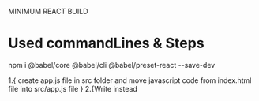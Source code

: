 MINIMUM REACT BUILD

Used commandLines & Steps
==========================

npm i @babel/core @babel/cli @babel/preset-react --save-dev

1.{ create app.js file in src folder and move javascript code from index.html file into src/app.js file }
2.{Write instead <script src="js/app.js"><script/>}
3.{ create .babelrc file and write this code => { "presets": ["@babel/preset-react"] } } => When babel works use the React Preset 
[ Bebel exchange the code from src/app.js into normal javascript code and save into js/app.js ]

npx babel src -d js

npm i webpack webpack-cli babel-loader --save-dev

4.{create webpack.config.js and write the code below which means compile all .js file using babel-loader}
######
      const path = require("path");

      module.exports = {
      entry: "./src/app.js",
      output: {
      path: path.join(__dirname, "/"),
      filename: "js/app.js"
      },
      module: {
      rules: [
            {
            test: /\.js$/,
            exclude: /node_modules/,
            use: {
            loader: "babel-loader"
            },
            }
      ]
      }
      };
######

npx webpack --mode development --watch
{ --mode development } => it means don't minify the code

npm i webpack-dev-server --save-dev

5.{Update the code from webpack.config.js file}
######
      const path = require("path");

      module.exports = {
      mode: "development",
      entry: "./src/app.js",
      output: {
            path: path.join(__dirname, "/"),
            filename: "js/app.js",
      },
      module: {
            rules: [
            {
            test: /\.js$/,
            exclude: /node_modules/,
            use: {
                  loader: "babel-loader",
            },
            },
            ],
      },
      devServer: {
            static: {
            directory: path.join(__dirname, "."),
            },
            compress: true,
            port: 9000
      },
      };
######

npx webpack serve --open --hot 

--open => (Open directly in browser)
--hot => (auto update the result not need to refresh)
# # # # # # # # # # # # # # # # # # # # # # # # # # # # # # # # # # # #  


[ --save-dev ] => is a npm command line option to insert the installing packages into devDependencies Section of Package Json.

Babel
=======
@babel/core => Main babel
@babel/cli => Babel command line
@babel/preset-react => A preset that can exchange React and Jsx code to normal Javascript code

Webpack
========
webpack
webpack-cli
babel-loader ( use babel from webpack )
webpack-dev-server